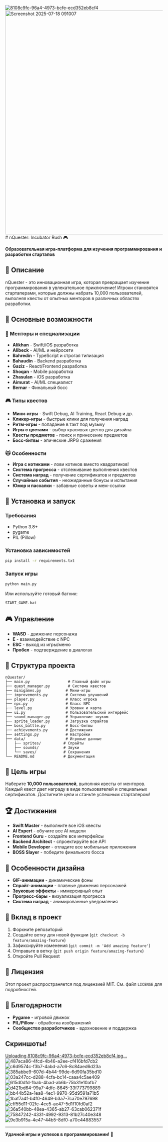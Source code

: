 ![8108c9fc-96a4-4973-bcfe-ecd352eb8cf4](https://github.com/user-attachments/assets/b9900fe5-df60-45a5-9c02-05d781d7f198)<img width="1403" height="713" alt="Screenshot 2025-07-18 091007" src="https://github.com/user-attachments/assets/f8e1eed5-68b7-4811-9829-502943a5db89" /># nQuester: Incubator Rush 🎮

**Образовательная игра-платформа для изучения программирования и разработки стартапов**

## 📖 Описание

nQuester - это инновационная игра, которая превращает изучение программирования в увлекательное приключение! Игроки становятся стартаперами, которые должны набрать 10,000 пользователей, выполняя квесты от опытных менторов в различных областях разработки.

## 🎯 Основные возможности

### 🏢 Менторы и специализации
- **Alikhan** - Swift/iOS разработка
- **Alibeck** - AI/ML и нейросети  
- **Bahredin** - TypeScript и строгая типизация
- **Bahaudin** - Backend разработка
- **Gaziz** - React/Frontend разработка
- **Shoqan** - Mobile разработка
- **Zhasulan** - iOS разработка
- **Aimurat** - AI/ML специалист
- **Bernar** - Финальный босс

### 🎮 Типы квестов
- **Мини-игры** - Swift Debug, AI Training, React Debug и др.
- **Кликер-игры** - быстрые клики для получения наград
- **Ритм-игры** - попадание в такт под музыку
- **Игры с цветами** - выбор красивых цветов для дизайна
- **Квесты предметов** - поиск и принесение предметов
- **Босс-битвы** - эпические JRPG сражения

### 🐱 Особенности
- **Игра с котиками** - лови котиков вместо квадратиков!
- **Система прогресса** - отслеживание выполнения квестов
- **Система наград** - получение сертификатов и предметов
- **Случайные события** - неожиданные бонусы и испытания
- **Юмор и пасхалки** - забавные советы и мем-ссылки

## 🚀 Установка и запуск

### Требования
- Python 3.8+
- pygame
- PIL (Pillow)

### Установка зависимостей
```bash
pip install -r requirements.txt
```

### Запуск игры
```bash
python main.py
```

Или используйте готовый батник:
```bash
START_GAME.bat
```

## 🎮 Управление

- **WASD** - движение персонажа
- **E** - взаимодействие с NPC
- **ESC** - выход из игры/меню
- **Пробел** - подтверждение в диалогах

## 📁 Структура проекта

```
nQuester/
├── main.py                 # Главный файл игры
├── quest_manager.py        # Система квестов
├── minigames.py           # Мини-игры
├── improvements.py        # Система улучшений
├── player.py              # Класс игрока
├── npc.py                 # Класс NPC
├── level.py               # Уровни и карта
├── ui.py                  # Пользовательский интерфейс
├── sound_manager.py       # Управление звуком
├── sprite_loader.py       # Загрузка спрайтов
├── boss_battle.py         # Босс-битвы
├── achievements.py        # Достижения
├── settings.py            # Настройки
├── data/                  # Игровые данные
│   ├── sprites/          # Спрайты
│   ├── sounds/           # Звуки
│   └── saves/            # Сохранения
└── README.md             # Документация
```

## 🎯 Цель игры

Наберите **10,000 пользователей**, выполняя квесты от менторов. Каждый квест дает награду в виде пользователей и специальных сертификатов. Достигните цели и станьте успешным стартапером!

## 🏆 Достижения

- **Swift Master** - выполните все iOS квесты
- **AI Expert** - обучите все AI модели  
- **Frontend Guru** - создайте все интерфейсы
- **Backend Architect** - спроектируйте все API
- **Mobile Developer** - отладите все мобильные приложения
- **BOSS Slayer** - победите финального босса

## 🎨 Особенности дизайна

- **GIF-анимации** - динамические фоны
- **Спрайт-анимации** - плавные движения персонажей
- **Звуковые эффекты** - иммерсивный опыт
- **Прогресс-бары** - визуализация прогресса
- **Система наград** - анимированные уведомления

## 🤝 Вклад в проект

1. Форкните репозиторий
2. Создайте ветку для новой функции (`git checkout -b feature/amazing-feature`)
3. Зафиксируйте изменения (`git commit -m 'Add amazing feature'`)
4. Отправьте в ветку (`git push origin feature/amazing-feature`)
5. Откройте Pull Request

## 📝 Лицензия

Этот проект распространяется под лицензией MIT. См. файл `LICENSE` для подробностей.

## 🙏 Благодарности

- **Pygame** - игровой движок
- **PIL/Pillow** - обработка изображений
- **Сообщество разработчиков** - вдохновение и поддержка

## Скриншоты!
[Uploading 8108c9fc-96a4-4973-bcfe-ecd352eb8cf4.jpg…]()
![487aca86-4fcd-4b46-a2ee-cf416bfd7cb2](https://github.com/user-attachments/assets/b4bcb2dd-5b98-409b-96db-be6021d44ea7)
![c6d9574c-f3b7-4abd-a7c6-8c84aed6d23a](https://github.com/user-attachments/assets/b943f2e8-d6bc-469a-baf4-4fc010add5c6)
![385abbe9-607d-4b44-99de-6d90fa35bd10](https://github.com/user-attachments/assets/f428c1a9-7e03-44b2-96cc-aba274ddf04e)
![03a247cc-d288-4cfa-bc14-caaa4c5ae409](https://github.com/user-attachments/assets/5c59ea78-5fe8-4584-920b-430bf6d3d535)
![615d0dfd-1bab-4bad-ab6b-75b31e10afb7](https://github.com/user-attachments/assets/3accdc2f-ea84-4dac-a9bd-3a19ac526cb6)
![d421bd64-99a7-4dfc-8645-33f773799889](https://github.com/user-attachments/assets/c557ab7b-bf16-4179-b5f3-9da00735b628)
![bb44b52a-1ea8-4ec1-9970-95d9591a71b5](https://github.com/user-attachments/assets/9679a040-cb8b-4d98-bcf8-15cffef08b6f)
![1baf7a4f-b4f0-4649-b3a7-7ca70e797698](https://github.com/user-attachments/assets/1654889b-6d1f-4d8a-bcdd-46f4c471efbc)
![cff55d11-02fe-4ce5-ae47-5d1f10fd0af2](https://github.com/user-attachments/assets/3aba83ec-aed7-456c-8721-50e4e2bd6aeb)
![36a540bb-48ea-4365-ab27-63cab062371f](https://github.com/user-attachments/assets/7ec7357e-60f7-47c2-8717-2bc0c1068ca6)
![75847242-4331-4992-9313-81b27c40e348](https://github.com/user-attachments/assets/18008d5b-d897-4436-9161-adfe72b58eca)
![9e3b915a-4e47-44b5-8df0-a70c44883557](https://github.com/user-attachments/assets/b1b46892-29a1-4a2c-8c92-9b14aa2e09c7)

---

**Удачной игры и успехов в программировании! 🚀** 
